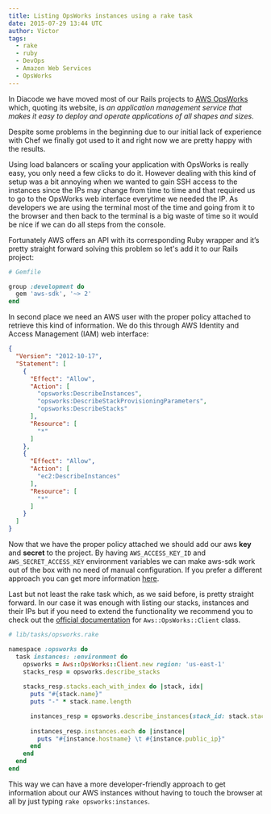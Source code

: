 ```yaml
---
title: Listing OpsWorks instances using a rake task
date: 2015-07-29 13:44 UTC
author: Victor
tags:
  - rake
  - ruby
  - DevOps
  - Amazon Web Services
  - OpsWorks
---
```


In Diacode we have moved most of our Rails projects to [AWS OpsWorks](http://aws.amazon.com/opsworks) which, quoting its website, is *an application management service that makes it easy to deploy and operate applications of all shapes and sizes*.

Despite some problems in the beginning due to our initial lack of experience with Chef we finally got used to it and right now we are pretty happy with the results.

Using load balancers or scaling your application with OpsWorks is really easy, you only need a few clicks to do it. However dealing with this kind of setup was a bit annoying when we wanted to gain SSH access to the instances since the IPs may change from time to time and that required us to go to the OpsWorks web interface everytime we needed the IP. As developers we are using the terminal most of the time and going from it to the browser and then back to the terminal is a big waste of time so it would be nice if we can do all steps from the console.

Fortunately AWS offers an API with its corresponding Ruby wrapper and it’s pretty straight forward solving this problem so let's add it to our Rails project:

```ruby
# Gemfile

group :development do 
  gem 'aws-sdk', '~> 2'
end
```

In second place we need an AWS user with the proper policy attached to retrieve this kind of information. We do this through AWS Identity and Access Management (IAM) web interface:

```json
{
  "Version": "2012-10-17",
  "Statement": [
    {
      "Effect": "Allow",
      "Action": [
        "opsworks:DescribeInstances",
        "opsworks:DescribeStackProvisioningParameters",
        "opsworks:DescribeStacks"
      ],
      "Resource": [
        "*"
      ]
    },
    {
      "Effect": "Allow",
      "Action": [
        "ec2:DescribeInstances"
      ],
      "Resource": [
        "*"
      ]
    }
  ]
}
```

Now that we have the proper policy attached we should add our aws **key** and **secret** to the project. By having `AWS_ACCESS_KEY_ID` and `AWS_SECRET_ACCESS_KEY` environment variables we can make aws-sdk work out of the box with no need of manual configuration. If you prefer a different approach you can get more information [here](http://docs.aws.amazon.com/sdkforruby/api/index.html#Configuration).

Last but not least the rake task which, as we said before, is pretty straight forward. In our case it was enough with listing our stacks, instances and their IPs but if you need to extend the functionality we recommend you to check out the [official documentation](http://docs.aws.amazon.com/sdkforruby/api/Aws/OpsWorks/Client.html) for `Aws::OpsWorks::Client` class. 

```ruby
# lib/tasks/opsworks.rake

namespace :opsworks do
  task instances: :environment do
    opsworks = Aws::OpsWorks::Client.new region: 'us-east-1'
    stacks_resp = opsworks.describe_stacks
    
    stacks_resp.stacks.each_with_index do |stack, idx|
      puts "#{stack.name}"
      puts "-" * stack.name.length

      instances_resp = opsworks.describe_instances(stack_id: stack.stack_id)
      
      instances_resp.instances.each do |instance|
        puts "#{instance.hostname} \t #{instance.public_ip}"
      end
    end
  end
end
```

This way we can have a more developer-friendly approach to get information about our AWS instances without having to touch the browser at all by just typing `rake opsworks:instances`.